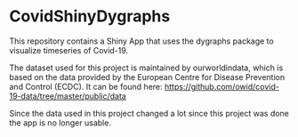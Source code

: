 # CovidShinyDygraphs
This repository contains a Shiny App that uses the dygraphs package to visualize timeseries of Covid-19.

The dataset used for this project is maintained by ourworldindata, which is based on the data provided by the European Centre for Disease Prevention and Control (ECDC). 
It can be found here: 
https://github.com/owid/covid-19-data/tree/master/public/data

Since the data used in this project changed a lot since this project was done the app is no longer usable.
